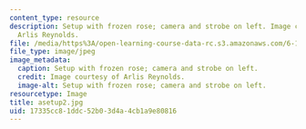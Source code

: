 ```yaml
---
content_type: resource
description: Setup with frozen rose; camera and strobe on left. Image courtesy of
  Arlis Reynolds.
file: /media/https%3A/open-learning-course-data-rc.s3.amazonaws.com/6-163-strobe-project-laboratory-fall-2005/17335cc81ddc52b03d4a4cb1a9e80816_asetup2.jpg
file_type: image/jpeg
image_metadata:
  caption: Setup with frozen rose; camera and strobe on left.
  credit: Image courtesy of Arlis Reynolds.
  image-alt: Setup with frozen rose; camera and strobe on left.
resourcetype: Image
title: asetup2.jpg
uid: 17335cc8-1ddc-52b0-3d4a-4cb1a9e80816
---
```

